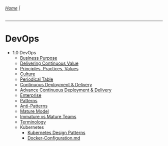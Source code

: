###### [Home](https://github.com/RyKaj/Documentation/blob/master/README.md) |
------------

DevOps 
======
*   1.0 DevOps
    *   [Business Purpose](DevOps-Business-Purpose.md)
    *   [Delivering Continuous Value](DevOps-Delivering-Continuous-Value.md)
    *   [Principles, Practices, Values](PrinciplesPracticesValues.md)
    *   [Culture](DevOps-Culture.md) 
    *   [Periodical Table](DevOps-Periodical-Table.md)    
    *   [Continuous Deployment & Delivery](ContinuousDeploymentDelivery.md)
    *   [Advance Continuous Deployment & Delivery](Continuous-Deployment-Advance-Deployment-Patterns.md)
    *   [Enterprise](DevOps-Enterprises.md)
    *   [Patterns](DevOps-Patterns.md)
    *   [Anti-Patterns](DevOps-Anti-Patterns.md)
    *   [Mature Model](DevOps-Maturity-Model.md)
    *   [Immature vs Mature Teams](DevOps-Immature-Teams-vs-Mature-Teams.md)
    *   [Terminology](DevSecOps-Term.md)
    *   Kubernetes
        *   [Kubernetes Design Patterns ](Kubernetes-Design-Patterns.md)
        *   [Docker-Configuration.md](Docker-Configuration-Notes.md)